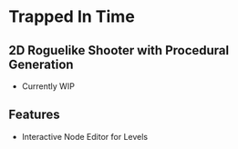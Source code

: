 # Trapped In Time
## 2D Roguelike Shooter with Procedural Generation

- Currently WIP

## Features

- Interactive Node Editor for Levels
